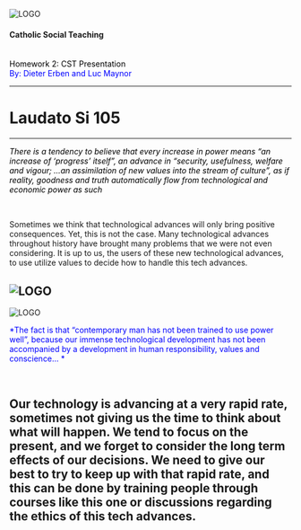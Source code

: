 ![LOGO](https://ecdn.teacherspayteachers.com/thumbitem/Catholic-Social-Teaching-Posters-1464068-1455915417/original-1464068-1.jpg)

#### Catholic Social Teaching
<br>
<span style="color:black">Homework 2: CST Presentation</span>
<br>
<span style="color: blue">By: Dieter Erben and Luc Maynor</span>

---

# Laudato Si 105

---
<span style="color: black"> *There is a tendency to believe that every increase in power means “an increase of ‘progress’ itself”,
an advance in “security, usefulness, welfare and vigour; …an assimilation of new values into the stream
of culture”, as if reality, goodness and truth automatically flow from technological and economic
power as such*</span>

<br>

<span style="color: blue"> </span> Sometimes we think that technological advances will only bring positive consequences. Yet, this
is not the case. Many technological advances throughout history have brought many problems that we were not even considering.
It is up to us, the users of these new technological advances, to use utilize values to decide how to handle this tech advances.</span>

![LOGO](http://www.caritas.org.au/images/learn_blog/20140912_cst.png)
---
![LOGO](https://upload.wikimedia.org/wikipedia/commons/thumb/f/f5/Notre_Dame_Fighting_Irish_logo.svg/2000px-Notre_Dame_Fighting_Irish_logo.svg.png)

<span style="color: blue"> *The fact is that “contemporary man has not been trained to use power well”, because
our immense technological development has not been accompanied by a development in human
responsibility, values and conscience…
*</span>

<br>

<span style="color: black"> </span> Our technology is advancing at a very rapid rate, sometimes not giving us the time to think about
what will happen. We tend to focus on the present, and we forget to consider the long term effects of our decisions. We need to
give our best to try to keep up with that rapid rate, and this can be done by training people through courses like this one
or discussions regarding the ethics of this tech advances.</span>
---
